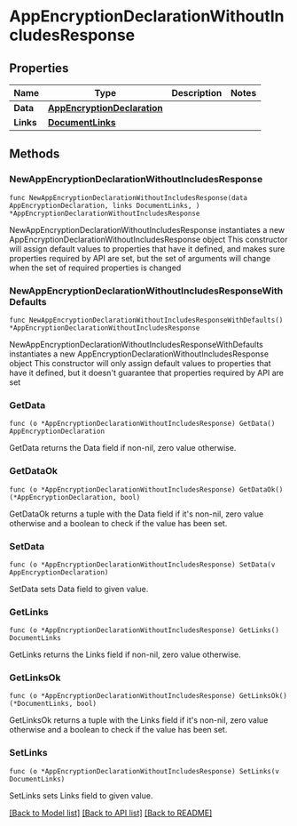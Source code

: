 # AppEncryptionDeclarationWithoutIncludesResponse

## Properties

Name | Type | Description | Notes
------------ | ------------- | ------------- | -------------
**Data** | [**AppEncryptionDeclaration**](AppEncryptionDeclaration.md) |  | 
**Links** | [**DocumentLinks**](DocumentLinks.md) |  | 

## Methods

### NewAppEncryptionDeclarationWithoutIncludesResponse

`func NewAppEncryptionDeclarationWithoutIncludesResponse(data AppEncryptionDeclaration, links DocumentLinks, ) *AppEncryptionDeclarationWithoutIncludesResponse`

NewAppEncryptionDeclarationWithoutIncludesResponse instantiates a new AppEncryptionDeclarationWithoutIncludesResponse object
This constructor will assign default values to properties that have it defined,
and makes sure properties required by API are set, but the set of arguments
will change when the set of required properties is changed

### NewAppEncryptionDeclarationWithoutIncludesResponseWithDefaults

`func NewAppEncryptionDeclarationWithoutIncludesResponseWithDefaults() *AppEncryptionDeclarationWithoutIncludesResponse`

NewAppEncryptionDeclarationWithoutIncludesResponseWithDefaults instantiates a new AppEncryptionDeclarationWithoutIncludesResponse object
This constructor will only assign default values to properties that have it defined,
but it doesn't guarantee that properties required by API are set

### GetData

`func (o *AppEncryptionDeclarationWithoutIncludesResponse) GetData() AppEncryptionDeclaration`

GetData returns the Data field if non-nil, zero value otherwise.

### GetDataOk

`func (o *AppEncryptionDeclarationWithoutIncludesResponse) GetDataOk() (*AppEncryptionDeclaration, bool)`

GetDataOk returns a tuple with the Data field if it's non-nil, zero value otherwise
and a boolean to check if the value has been set.

### SetData

`func (o *AppEncryptionDeclarationWithoutIncludesResponse) SetData(v AppEncryptionDeclaration)`

SetData sets Data field to given value.


### GetLinks

`func (o *AppEncryptionDeclarationWithoutIncludesResponse) GetLinks() DocumentLinks`

GetLinks returns the Links field if non-nil, zero value otherwise.

### GetLinksOk

`func (o *AppEncryptionDeclarationWithoutIncludesResponse) GetLinksOk() (*DocumentLinks, bool)`

GetLinksOk returns a tuple with the Links field if it's non-nil, zero value otherwise
and a boolean to check if the value has been set.

### SetLinks

`func (o *AppEncryptionDeclarationWithoutIncludesResponse) SetLinks(v DocumentLinks)`

SetLinks sets Links field to given value.



[[Back to Model list]](../README.md#documentation-for-models) [[Back to API list]](../README.md#documentation-for-api-endpoints) [[Back to README]](../README.md)


